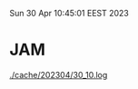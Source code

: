 Sun 30 Apr 10:45:01 EEST 2023
# JAM
<a href='./cache/202304/30_10.log'>./cache/202304/30_10.log</a>
